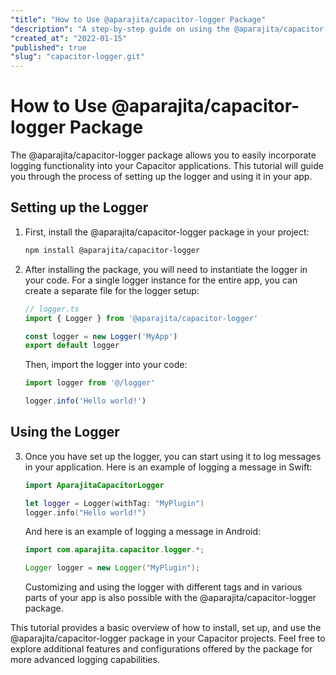 ```yaml
---
"title": "How to Use @aparajita/capacitor-logger Package"
"description": "A step-by-step guide on using the @aparajita/capacitor-logger package in your Capacitor apps."
"created_at": "2022-01-15"
"published": true
"slug": "capacitor-logger.git"
---
```


# How to Use @aparajita/capacitor-logger Package 

The @aparajita/capacitor-logger package allows you to easily incorporate logging functionality into your Capacitor applications. This tutorial will guide you through the process of setting up the logger and using it in your app.

## Setting up the Logger

1. First, install the @aparajita/capacitor-logger package in your project:

   ```bash
   npm install @aparajita/capacitor-logger
   ```

2. After installing the package, you will need to instantiate the logger in your code. For a single logger instance for the entire app, you can create a separate file for the logger setup:

   ```typescript
   // logger.ts
   import { Logger } from '@aparajita/capacitor-logger'

   const logger = new Logger('MyApp')
   export default logger
   ```

   Then, import the logger into your code:

   ```typescript
   import logger from '@/logger'

   logger.info('Hello world!')
   ```

## Using the Logger

3. Once you have set up the logger, you can start using it to log messages in your application. Here is an example of logging a message in Swift:

   ```swift
   import AparajitaCapacitorLogger

   let logger = Logger(withTag: "MyPlugin")
   logger.info("Hello world!")
   ```

   And here is an example of logging a message in Android:

   ```java
   import com.aparajita.capacitor.logger.*;

   Logger logger = new Logger("MyPlugin");
   ```

   Customizing and using the logger with different tags and in various parts of your app is also possible with the @aparajita/capacitor-logger package.

This tutorial provides a basic overview of how to install, set up, and use the @aparajita/capacitor-logger package in your Capacitor projects. Feel free to explore additional features and configurations offered by the package for more advanced logging capabilities.
```